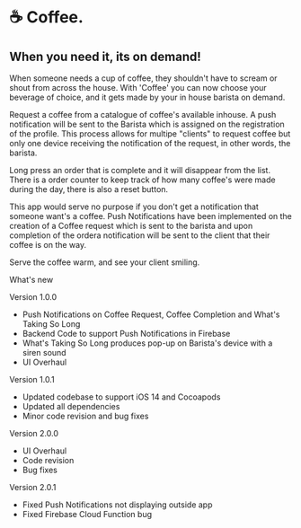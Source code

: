 # ☕️ Coffee. 

## When you need it, its on demand!

When someone needs a cup of coffee, they shouldn't have to scream or shout from across the house.
With 'Coffee' you can now choose your beverage of choice, and it gets made by your in house barista on demand.

Request a coffee from a catalogue of coffee's available inhouse. A push notification will be sent to the Barista which is
assigned on the registration of the profile. This process allows for multipe "clients" to request coffee but only one device
receiving the notification of the request, in other words, the barista.

Long press an order that is complete and it will disappear from the list.
There is a order counter to keep track of how many coffee's were made during the day, there is also a reset button.

This app would serve no purpose if you don't get a notification that someone want's a coffee.
Push Notifications have been implemented on the creation of a Coffee request which is sent to the barista and upon 
completion of the ordera notification will be sent to the client that their coffee is on the way.

Serve the coffee warm, and see your client smiling.

What's new

Version 1.0.0
- Push Notifications on Coffee Request, Coffee Completion and What's Taking So Long
- Backend Code to support Push Notifications in Firebase
- What's Taking So Long produces pop-up on Barista's device with a siren sound
- UI Overhaul

Version 1.0.1
- Updated codebase to support iOS 14 and Cocoapods
- Updated all dependencies
- Minor code revision and bug fixes

Version 2.0.0
- UI Overhaul
- Code revision
- Bug fixes

Version 2.0.1
- Fixed Push Notifications not displaying outside app
- Fixed Firebase Cloud Function bug
